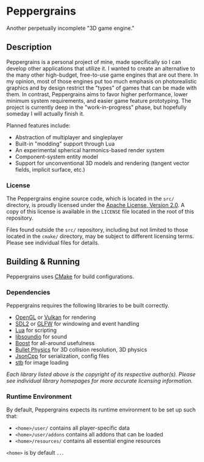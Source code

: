 # Peppergrains

Another perpetually incomplete "3D game engine."

## Description

Peppergrains is a personal project of mine, made specifically so I can develop
other applications that utilize it. I wanted to create an alternative to the
many other high-budget, free-to-use game engines that are out there. In my
opinion, most of those engines put too much emphasis on photorealistic graphics
and by design restrict the "types" of games that can be made with them. In
contrast, Peppergrains aims to favor higher performance, lower minimum system 
requirements, and easier game feature prototyping. The project is currently
deep in the "work-in-progress" phase, but hopefully someday I will actually
finish it.

Planned features include:
- Abstraction of multiplayer and singleplayer
- Built-in "modding" support through Lua
- An experimental spherical harmonics-based render system
- Component-system entity model
- Support for unconventional 3D models and rendering (tangent vector fields, 
  implicit surface, etc.)

### License

The Peppergrains engine source code, which is located in the `src/` directory,
is proudly licensed under the 
[Apache License, Version 2.0](http://www.apache.org/licenses/LICENSE-2.0).
A copy of this license is available in the `LICENSE` file located in the
root of this repository.

Files found outside the `src/` repository, including but not limited to those
located in the `cmake/` directory, may be subject to different licensing
terms. Please see individual files for details.

## Building & Running

Peppergrains uses [CMake](https://cmake.org/) for build configurations.

### Dependencies

Peppergrains requires the following libraries to be built correctly.

- [OpenGL](https://www.opengl.org/) or [Vulkan](https://www.khronos.org/vulkan/)
  for rendering
- [SDL2](https://www.libsdl.org/) or [GLFW](http://www.glfw.org/)
  for windowing and event handling
- [Lua](http://www.lua.org/)
  for scripting
- [libsoundio](http://libsound.io)
  for sound
- [Boost](http://www.boost.org/)
  for all-around usefulness
- [Bullet Physics](http://bulletphysics.org/)
  for 3D collision resolution, 3D physics
- [JsonCpp](https://github.com/open-source-parsers/jsoncpp/)
  for serialization, config files
- [stb](https://github.com/nothings/stb)
  for image loading

*Each library listed above is the copyright of its respective author(s). Please
see individual library homepages for more accurate licensing information.*

### Runtime Environment

By default, Peppergrains expects its runtime environment to be set up such that:
- `<home>/user/` contains all player-specific data
- `<home>/user/addons` contains all addons that can be loaded
- `<home>/resources/` contains all essential engine resources

`<home>` is by default `..`.

